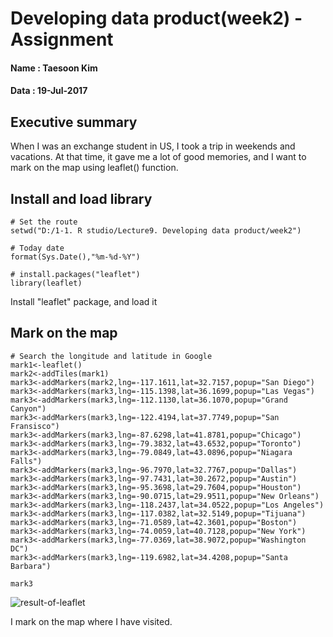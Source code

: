 # Developing data product(week2) - Assignment

#### Name : Taesoon Kim
#### Data : 19-Jul-2017

## Executive summary
When I was an exchange student in US, I took a trip in weekends and vacations. At that time, it gave me a lot of good memories, and I want to mark on the map using leaflet() function.

## Install and load library
```{r load}
# Set the route
setwd("D:/1-1. R studio/Lecture9. Developing data product/week2")

# Today date
format(Sys.Date(),"%m-%d-%Y")

# install.packages("leaflet")
library(leaflet)
```

Install "leaflet" package, and load it


## Mark on the map
```{r using leaflet function}
# Search the longitude and latitude in Google
mark1<-leaflet()
mark2<-addTiles(mark1)
mark3<-addMarkers(mark2,lng=-117.1611,lat=32.7157,popup="San Diego")
mark3<-addMarkers(mark3,lng=-115.1398,lat=36.1699,popup="Las Vegas")
mark3<-addMarkers(mark3,lng=-112.1130,lat=36.1070,popup="Grand Canyon")
mark3<-addMarkers(mark3,lng=-122.4194,lat=37.7749,popup="San Fransisco")
mark3<-addMarkers(mark3,lng=-87.6298,lat=41.8781,popup="Chicago")
mark3<-addMarkers(mark3,lng=-79.3832,lat=43.6532,popup="Toronto")
mark3<-addMarkers(mark3,lng=-79.0849,lat=43.0896,popup="Niagara Falls")
mark3<-addMarkers(mark3,lng=-96.7970,lat=32.7767,popup="Dallas")
mark3<-addMarkers(mark3,lng=-97.7431,lat=30.2672,popup="Austin")
mark3<-addMarkers(mark3,lng=-95.3698,lat=29.7604,popup="Houston")
mark3<-addMarkers(mark3,lng=-90.0715,lat=29.9511,popup="New Orleans")
mark3<-addMarkers(mark3,lng=-118.2437,lat=34.0522,popup="Los Angeles")
mark3<-addMarkers(mark3,lng=-117.0382,lat=32.5149,popup="Tijuana")
mark3<-addMarkers(mark3,lng=-71.0589,lat=42.3601,popup="Boston")
mark3<-addMarkers(mark3,lng=-74.0059,lat=40.7128,popup="New York")
mark3<-addMarkers(mark3,lng=-77.0369,lat=38.9072,popup="Washington DC")
mark3<-addMarkers(mark3,lng=-119.6982,lat=34.4208,popup="Santa Barbara")

mark3
```

![result-of-leaflet](/figure/result-of-leaflet.jpg) 

I mark on the map where I have visited.
